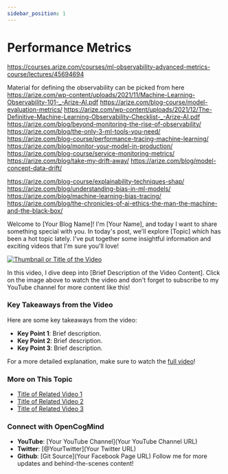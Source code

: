 ```yaml
---
sidebar_position: 1
---
```


# Performance Metrics

https://courses.arize.com/courses/ml-observability-advanced-metrics-course/lectures/45694694



Material for defining the observability can be picked from here
https://arize.com/wp-content/uploads/2021/11/Machine-Learning-Observability-101-_-Arize-AI.pdf
https://arize.com/blog-course/model-evaluation-metrics/
https://arize.com/wp-content/uploads/2021/12/The-Definitive-Machine-Learning-Observability-Checklist-_-Arize-AI.pdf
https://arize.com/blog/beyond-monitoring-the-rise-of-observability/
https://arize.com/blog/the-only-3-ml-tools-you-need/
https://arize.com/blog-course/performance-tracing-machine-learning/
https://arize.com/blog/monitor-your-model-in-production/
https://arize.com/blog-course/service-monitoring-metrics/
https://arize.com/blog/take-my-drift-away/
https://arize.com/blog/model-concept-data-drift/

https://arize.com/blog-course/explainability-techniques-shap/
https://arize.com/blog/understanding-bias-in-ml-models/
https://arize.com/blog/machine-learning-bias-tracing/
https://arize.com/blog/the-chronicles-of-ai-ethics-the-man-the-machine-and-the-black-box/



Welcome to [Your Blog Name]! I'm [Your Name], and today I want to share something special with you.
In today's post, we'll explore [Topic] which has been a hot topic lately. I've put together some insightful information and exciting videos that I'm sure you'll love!

[![Thumbnail or Title of the Video](https://img.youtube.com/vi/VGtOPcd33ks/0.jpg)](https://www.youtube.com/watch?v=VGtOPcd33ks)

In this video, I dive deep into [Brief Description of the Video Content]. 
Click on the image above to watch the video and don't forget to subscribe to my YouTube channel for more content like this!

### Key Takeaways from the Video
Here are some key takeaways from the video:
- **Key Point 1**: Brief description.
- **Key Point 2**: Brief description.
- **Key Point 3**: Brief description.

For a more detailed explanation, make sure to watch the [full video](https://www.youtube.com/watch?v=VGtOPcd33ks)!
### More on This Topic
- [Title of Related Video 1](https://www.youtube.com/watch?v=VGtOPcd33ks)
- [Title of Related Video 2](https://www.youtube.com/watch?v=VGtOPcd33ks)
- [Title of Related Video 3](https://www.youtube.com/watch?v=VGtOPcd33ks)


###  Connect with OpenCogMind
- **YouTube**: [Your YouTube Channel](Your YouTube Channel URL)
- **Twitter**: [@YourTwitter](Your Twitter URL)
- **Github**: [Git Source](Your Facebook Page URL)
Follow me for more updates and behind-the-scenes content!


